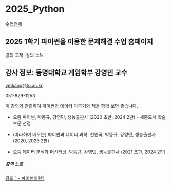 # 2025_Python

[수업전체](https://github.com/dknife/dknife.github.io/wiki/Lecture_Homepage)

## 2025 1학기 파이썬을 이용한 문제해결 수업 홈페이지

강의 교재: 강의 노트

## 강사 정보: 동명대학교 게임학부 강영민 교수

ymkang@tu.ac.kr

051-629-1253

이 강의와 관련하여 파이썬과 데이터 다루기와 책을 함께 보면 좋습니다. 

* 으뜸 파이썬, 박동규, 강영민, 생능출판사 (2020 초판, 2024 2판) - 세종도서 학술부문 선정

* (따라하며 배우는) 파이썬과 데이터 과학, 천인국, 박동규, 강영민, 생능출판사 (2020, 2023 2판)

* 으뜸 데이터 분석과 머신러닝, 박동규, 강영민, 생능출판사 (2021 초판, 2024 2판)

##### 강의 노트

[강의 1 - 파이썬이란?](https://github.com/dknife/2025_Python/raw/main/Lec/_PyPS_1%EC%9E%A5_%ED%8C%8C%EC%9D%B4%EC%8D%AC%EC%86%8C%EA%B0%9C.pdf)
